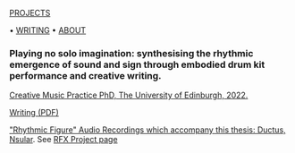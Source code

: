 <!-- NAV for all headers !-->
[PROJECTS](https://paulabbott.net/index.html)
<!--[Future](https://paulabbott.net/future/)!-->
 • [WRITING](https://paulabbott.net/wr)
 • [ABOUT](https://paulabbott.net/about/)
<!-- end nav! -->

### Playing no solo imagination: synthesising the rhythmic emergence of sound and sign through embodied drum kit performance and creative writing.

<div id="standard-text" markdown="1">

[Creative Music Practice PhD, The University of Edinburgh, 2022.](http://dx.doi.org/10.7488/era/2024)

[Writing (PDF)](https://era.ed.ac.uk/bitstream/handle/1842/38770/AbbottP_2022.pdf?sequence=1&isAllowed=y)  

["Rhythmic Figure" Audio Recordings which accompany this thesis: Ductus, Nsular](https://doi.org/10.7488/ds/3112). See [RFX Project page](https://paulabbott.net/projects/rfx-phd.html)



</div> <!-- end of body text !-->
